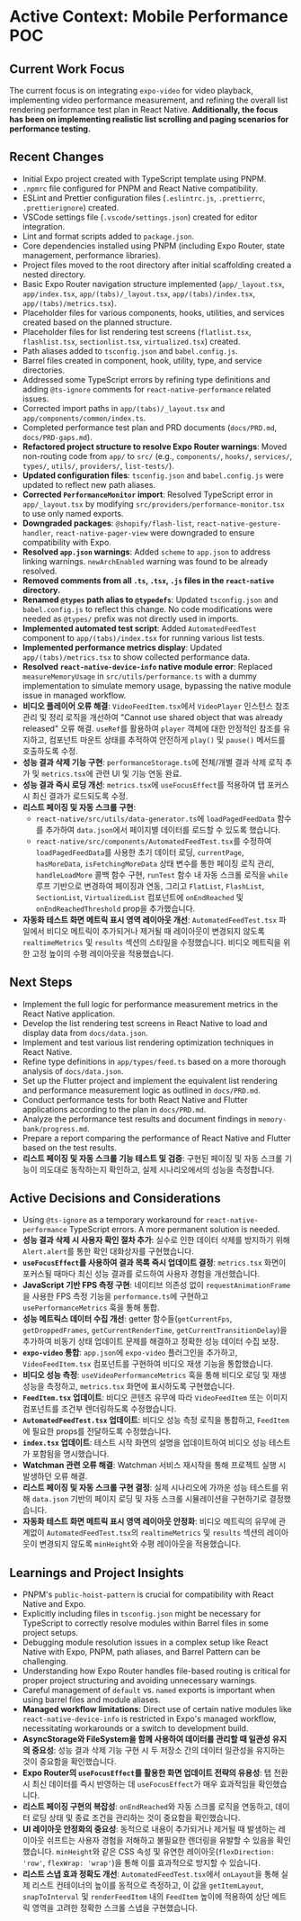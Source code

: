 # Active Context: Mobile Performance POC

## Current Work Focus

The current focus is on integrating `expo-video` for video playback, implementing video performance measurement, and refining the overall list rendering performance test plan in React Native. **Additionally, the focus has been on implementing realistic list scrolling and paging scenarios for performance testing.**

## Recent Changes

- Initial Expo project created with TypeScript template using PNPM.
- `.npmrc` file configured for PNPM and React Native compatibility.
- ESLint and Prettier configuration files (`.eslintrc.js`, `.prettierrc`, `.prettierignore`) created.
- VSCode settings file (`.vscode/settings.json`) created for editor integration.
- Lint and format scripts added to `package.json`.
- Core dependencies installed using PNPM (including Expo Router, state management, performance libraries).
- Project files moved to the root directory after initial scaffolding created a nested directory.
- Basic Expo Router navigation structure implemented (`app/_layout.tsx`, `app/index.tsx`, `app/(tabs)/_layout.tsx`, `app/(tabs)/index.tsx`, `app/(tabs)/metrics.tsx`).
- Placeholder files for various components, hooks, utilities, and services created based on the planned structure.
- Placeholder files for list rendering test screens (`flatlist.tsx`, `flashlist.tsx`, `sectionlist.tsx`, `virtualized.tsx`) created.
- Path aliases added to `tsconfig.json` and `babel.config.js`.
- Barrel files created in component, hook, utility, type, and service directories.
- Addressed some TypeScript errors by refining type definitions and adding `@ts-ignore` comments for `react-native-performance` related issues.
- Corrected import paths in `app/(tabs)/_layout.tsx` and `app/components/common/index.ts`.
- Completed performance test plan and PRD documents (`docs/PRD.md`, `docs/PRD-gaps.md`).
- **Refactored project structure to resolve Expo Router warnings**: Moved non-routing code from `app/` to `src/` (e.g., `components/`, `hooks/`, `services/`, `types/`, `utils/`, `providers/`, `list-tests/`).
- **Updated configuration files**: `tsconfig.json` and `babel.config.js` were updated to reflect new path aliases.
- **Corrected `PerformanceMonitor` import**: Resolved TypeScript error in `app/_layout.tsx` by modifying `src/providers/performance-monitor.tsx` to use only named exports.
- **Downgraded packages**: `@shopify/flash-list`, `react-native-gesture-handler`, `react-native-pager-view` were downgraded to ensure compatibility with Expo.
- **Resolved `app.json` warnings**: Added `scheme` to `app.json` to address linking warnings. `newArchEnabled` warning was found to be already resolved.
- **Removed comments from all `.ts`, `.tsx`, `.js` files in the `react-native` directory.**
- **Renamed `@types` path alias to `@typedefs`**: Updated `tsconfig.json` and `babel.config.js` to reflect this change. No code modifications were needed as `@types/` prefix was not directly used in imports.
- **Implemented automated test script**: Added `AutomatedFeedTest` component to `app/(tabs)/index.tsx` for running various list tests.
- **Implemented performance metrics display**: Updated `app/(tabs)/metrics.tsx` to show collected performance data.
- **Resolved `react-native-device-info` native module error**: Replaced `measureMemoryUsage` in `src/utils/performance.ts` with a dummy implementation to simulate memory usage, bypassing the native module issue in managed workflow.
- **비디오 플레이어 오류 해결**: `VideoFeedItem.tsx`에서 `VideoPlayer` 인스턴스 참조 관리 및 정리 로직을 개선하여 "Cannot use shared object that was already released" 오류 해결. `useRef`를 활용하여 `player` 객체에 대한 안정적인 참조를 유지하고, 컴포넌트 마운트 상태를 추적하여 안전하게 `play()` 및 `pause()` 메서드를 호출하도록 수정.
- **성능 결과 삭제 기능 구현**: `performanceStorage.ts`에 전체/개별 결과 삭제 로직 추가 및 `metrics.tsx`에 관련 UI 및 기능 연동 완료.
- **성능 결과 즉시 로딩 개선**: `metrics.tsx`에 `useFocusEffect`를 적용하여 탭 포커스 시 최신 결과가 로드되도록 수정.
- **리스트 페이징 및 자동 스크롤 구현**:
  - `react-native/src/utils/data-generator.ts`에 `loadPagedFeedData` 함수를 추가하여 `data.json`에서 페이지별 데이터를 로드할 수 있도록 했습니다.
  - `react-native/src/components/AutomatedFeedTest.tsx`를 수정하여 `loadPagedFeedData`를 사용한 초기 데이터 로딩, `currentPage`, `hasMoreData`, `isFetchingMoreData` 상태 변수를 통한 페이징 로직 관리, `handleLoadMore` 콜백 함수 구현, `runTest` 함수 내 자동 스크롤 로직을 `while` 루프 기반으로 변경하여 페이징과 연동, 그리고 `FlatList`, `FlashList`, `SectionList`, `VirtualizedList` 컴포넌트에 `onEndReached` 및 `onEndReachedThreshold` prop을 추가했습니다.
- **자동화 테스트 화면 메트릭 표시 영역 레이아웃 개선**: `AutomatedFeedTest.tsx` 파일에서 비디오 메트릭이 추가되거나 제거될 때 레이아웃이 변경되지 않도록 `realtimeMetrics` 및 `results` 섹션의 스타일을 수정했습니다. 비디오 메트릭을 위한 고정 높이의 수평 레이아웃을 적용했습니다.

## Next Steps

- Implement the full logic for performance measurement metrics in the React Native application.
- Develop the list rendering test screens in React Native to load and display data from `docs/data.json`.
- Implement and test various list rendering optimization techniques in React Native.
- Refine type definitions in `app/types/feed.ts` based on a more thorough analysis of `docs/data.json`.
- Set up the Flutter project and implement the equivalent list rendering and performance measurement logic as outlined in `docs/PRD.md`.
- Conduct performance tests for both React Native and Flutter applications according to the plan in `docs/PRD.md`.
- Analyze the performance test results and document findings in `memory-bank/progress.md`.
- Prepare a report comparing the performance of React Native and Flutter based on the test results.
- **리스트 페이징 및 자동 스크롤 기능 테스트 및 검증**: 구현된 페이징 및 자동 스크롤 기능이 의도대로 동작하는지 확인하고, 실제 시나리오에서의 성능을 측정합니다.

## Active Decisions and Considerations

- Using `@ts-ignore` as a temporary workaround for `react-native-performance` TypeScript errors. A more permanent solution is needed.
- **성능 결과 삭제 시 사용자 확인 절차 추가**: 실수로 인한 데이터 삭제를 방지하기 위해 `Alert.alert`를 통한 확인 대화상자를 구현했습니다.
- **`useFocusEffect`를 사용하여 결과 목록 즉시 업데이트 결정**: `metrics.tsx` 화면이 포커스될 때마다 최신 성능 결과를 로드하여 사용자 경험을 개선했습니다.
- **JavaScript 기반 FPS 측정 구현**: 네이티브 의존성 없이 `requestAnimationFrame`을 사용한 FPS 측정 기능을 `performance.ts`에 구현하고 `usePerformanceMetrics` 훅을 통해 통합.
- **성능 메트릭스 데이터 수집 개선**: getter 함수들(`getCurrentFps`, `getDroppedFrames`, `getCurrentRenderTime`, `getCurrentTransitionDelay`)을 추가하여 비동기 상태 업데이트 문제를 해결하고 정확한 성능 데이터 수집 보장.
- **`expo-video` 통합**: `app.json`에 `expo-video` 플러그인을 추가하고, `VideoFeedItem.tsx` 컴포넌트를 구현하여 비디오 재생 기능을 통합했습니다.
- **비디오 성능 측정**: `useVideoPerformanceMetrics` 훅을 통해 비디오 로딩 및 재생 성능을 측정하고, `metrics.tsx` 화면에 표시하도록 구현했습니다.
- **`FeedItem.tsx` 업데이트**: 비디오 콘텐츠 유무에 따라 `VideoFeedItem` 또는 이미지 컴포넌트를 조건부 렌더링하도록 수정했습니다.
- **`AutomatedFeedTest.tsx` 업데이트**: 비디오 성능 측정 로직을 통합하고, `FeedItem`에 필요한 props를 전달하도록 수정했습니다.
- **`index.tsx` 업데이트**: 테스트 시작 화면의 설명을 업데이트하여 비디오 성능 테스트가 포함됨을 명시했습니다.
- **Watchman 관련 오류 해결**: Watchman 서비스 재시작을 통해 프로젝트 실행 시 발생하던 오류 해결.
- **리스트 페이징 및 자동 스크롤 구현 결정**: 실제 시나리오에 가까운 성능 테스트를 위해 `data.json` 기반의 페이지 로딩 및 자동 스크롤 시뮬레이션을 구현하기로 결정했습니다.
- **자동화 테스트 화면 메트릭 표시 영역 레이아웃 안정화**: 비디오 메트릭의 유무에 관계없이 `AutomatedFeedTest.tsx`의 `realtimeMetrics` 및 `results` 섹션의 레이아웃이 변경되지 않도록 `minHeight`와 수평 레이아웃을 적용했습니다.

## Learnings and Project Insights

- PNPM's `public-hoist-pattern` is crucial for compatibility with React Native and Expo.
- Explicitly including files in `tsconfig.json` might be necessary for TypeScript to correctly resolve modules within Barrel files in some project setups.
- Debugging module resolution issues in a complex setup like React Native with Expo, PNPM, path aliases, and Barrel Pattern can be challenging.
- Understanding how Expo Router handles file-based routing is critical for proper project structuring and avoiding unnecessary warnings.
- Careful management of `default` vs. `named` exports is important when using barrel files and module aliases.
- **Managed workflow limitations**: Direct use of certain native modules like `react-native-device-info` is restricted in Expo's managed workflow, necessitating workarounds or a switch to development build.
- **AsyncStorage와 FileSystem을 함께 사용하여 데이터를 관리할 때 일관성 유지의 중요성**: 성능 결과 삭제 기능 구현 시 두 저장소 간의 데이터 일관성을 유지하는 것이 중요함을 확인했습니다.
- **Expo Router의 `useFocusEffect`를 활용한 화면 업데이트 전략의 유용성**: 탭 전환 시 최신 데이터를 즉시 반영하는 데 `useFocusEffect`가 매우 효과적임을 확인했습니다.
- **리스트 페이징 구현의 복잡성**: `onEndReached`와 자동 스크롤 로직을 연동하고, 데이터 로딩 상태 및 종료 조건을 관리하는 것이 중요함을 확인했습니다.
- **UI 레이아웃 안정화의 중요성**: 동적으로 내용이 추가되거나 제거될 때 발생하는 레이아웃 쉬프트는 사용자 경험을 저해하고 불필요한 렌더링을 유발할 수 있음을 확인했습니다. `minHeight`와 같은 CSS 속성 및 유연한 레이아웃(`flexDirection: 'row'`, `flexWrap: 'wrap'`)을 통해 이를 효과적으로 방지할 수 있습니다.
- **리스트 스냅 효과 정확도 개선**: `AutomatedFeedTest.tsx`에서 `onLayout`을 통해 실제 리스트 컨테이너의 높이를 동적으로 측정하고, 이 값을 `getItemLayout`, `snapToInterval` 및 `renderFeedItem` 내의 `FeedItem` 높이에 적용하여 상단 메트릭 영역을 고려한 정확한 스크롤 스냅을 구현했습니다.
